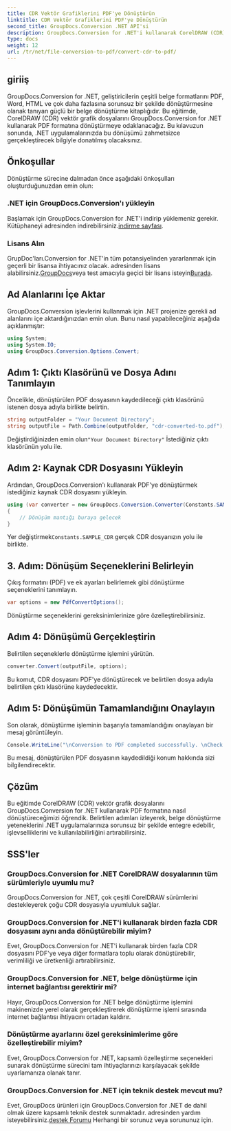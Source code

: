 ```yaml
---
title: CDR Vektör Grafiklerini PDF'ye Dönüştürün
linktitle: CDR Vektör Grafiklerini PDF'ye Dönüştürün
second_title: GroupDocs.Conversion .NET API'si
description: GroupDocs.Conversion for .NET'i kullanarak CorelDRAW (CDR) vektör grafik dosyalarını zahmetsizce PDF formatına dönüştürün. Belge dönüştürme sürecinizi kolaylaştırın.
type: docs
weight: 12
url: /tr/net/file-conversion-to-pdf/convert-cdr-to-pdf/
---
```

## giriiş
GroupDocs.Conversion for .NET, geliştiricilerin çeşitli belge formatlarını PDF, Word, HTML ve çok daha fazlasına sorunsuz bir şekilde dönüştürmesine olanak tanıyan güçlü bir belge dönüştürme kitaplığıdır. Bu eğitimde, CorelDRAW (CDR) vektör grafik dosyalarını GroupDocs.Conversion for .NET kullanarak PDF formatına dönüştürmeye odaklanacağız. Bu kılavuzun sonunda, .NET uygulamalarınızda bu dönüşümü zahmetsizce gerçekleştirecek bilgiyle donatılmış olacaksınız.
## Önkoşullar
Dönüştürme sürecine dalmadan önce aşağıdaki önkoşulları oluşturduğunuzdan emin olun:
### .NET için GroupDocs.Conversion'ı yükleyin
 Başlamak için GroupDocs.Conversion for .NET'i indirip yüklemeniz gerekir. Kütüphaneyi adresinden indirebilirsiniz.[indirme sayfası](https://releases.groupdocs.com/conversion/net/).
### Lisans Alın
 GrupDoc'ları.Conversion for .NET'in tüm potansiyelinden yararlanmak için geçerli bir lisansa ihtiyacınız olacak. adresinden lisans alabilirsiniz.[GroupDocs](https://purchase.groupdocs.com/buy)veya test amacıyla geçici bir lisans isteyin[Burada](https://purchase.groupdocs.com/temporary-license/).

## Ad Alanlarını İçe Aktar
GroupDocs.Conversion işlevlerini kullanmak için .NET projenize gerekli ad alanlarını içe aktardığınızdan emin olun. Bunu nasıl yapabileceğiniz aşağıda açıklanmıştır:
```csharp
using System;
using System.IO;
using GroupDocs.Conversion.Options.Convert;
```
## Adım 1: Çıktı Klasörünü ve Dosya Adını Tanımlayın
Öncelikle, dönüştürülen PDF dosyasının kaydedileceği çıktı klasörünü istenen dosya adıyla birlikte belirtin.
```csharp
string outputFolder = "Your Document Directory";
string outputFile = Path.Combine(outputFolder, "cdr-converted-to.pdf");
```
Değiştirdiğinizden emin olun`"Your Document Directory"` İstediğiniz çıktı klasörünün yolu ile.
## Adım 2: Kaynak CDR Dosyasını Yükleyin
Ardından, GroupDocs.Conversion'ı kullanarak PDF'ye dönüştürmek istediğiniz kaynak CDR dosyasını yükleyin.
```csharp
using (var converter = new GroupDocs.Conversion.Converter(Constants.SAMPLE_CDR))
{
    // Dönüşüm mantığı buraya gelecek
}
```
 Yer değiştirmek`Constants.SAMPLE_CDR` gerçek CDR dosyanızın yolu ile birlikte.
## 3. Adım: Dönüşüm Seçeneklerini Belirleyin
Çıkış formatını (PDF) ve ek ayarları belirlemek gibi dönüştürme seçeneklerini tanımlayın.
```csharp
var options = new PdfConvertOptions();
```
Dönüştürme seçeneklerini gereksinimlerinize göre özelleştirebilirsiniz.
## Adım 4: Dönüşümü Gerçekleştirin
Belirtilen seçeneklerle dönüştürme işlemini yürütün.
```csharp
converter.Convert(outputFile, options);
```
Bu komut, CDR dosyasını PDF'ye dönüştürecek ve belirtilen dosya adıyla belirtilen çıktı klasörüne kaydedecektir.
## Adım 5: Dönüşümün Tamamlandığını Onaylayın
Son olarak, dönüştürme işleminin başarıyla tamamlandığını onaylayan bir mesaj görüntüleyin.
```csharp
Console.WriteLine("\nConversion to PDF completed successfully. \nCheck output in {0}", outputFolder);
```
Bu mesaj, dönüştürülen PDF dosyasının kaydedildiği konum hakkında sizi bilgilendirecektir.

## Çözüm
Bu eğitimde CorelDRAW (CDR) vektör grafik dosyalarını GroupDocs.Conversion for .NET kullanarak PDF formatına nasıl dönüştüreceğimizi öğrendik. Belirtilen adımları izleyerek, belge dönüştürme yeteneklerini .NET uygulamalarınıza sorunsuz bir şekilde entegre edebilir, işlevselliklerini ve kullanılabilirliğini artırabilirsiniz.
## SSS'ler
### GroupDocs.Conversion for .NET CorelDRAW dosyalarının tüm sürümleriyle uyumlu mu?
GroupDocs.Conversion for .NET, çok çeşitli CorelDRAW sürümlerini destekleyerek çoğu CDR dosyasıyla uyumluluk sağlar.
### GroupDocs.Conversion for .NET'i kullanarak birden fazla CDR dosyasını aynı anda dönüştürebilir miyim?
Evet, GroupDocs.Conversion for .NET'i kullanarak birden fazla CDR dosyasını PDF'ye veya diğer formatlara toplu olarak dönüştürebilir, verimliliği ve üretkenliği artırabilirsiniz.
### GroupDocs.Conversion for .NET, belge dönüştürme için internet bağlantısı gerektirir mi?
Hayır, GroupDocs.Conversion for .NET belge dönüştürme işlemini makinenizde yerel olarak gerçekleştirerek dönüştürme işlemi sırasında internet bağlantısı ihtiyacını ortadan kaldırır.
### Dönüştürme ayarlarını özel gereksinimlerime göre özelleştirebilir miyim?
Evet, GroupDocs.Conversion for .NET, kapsamlı özelleştirme seçenekleri sunarak dönüştürme sürecini tam ihtiyaçlarınızı karşılayacak şekilde uyarlamanıza olanak tanır.
### GroupDocs.Conversion for .NET için teknik destek mevcut mu?
 Evet, GroupDocs ürünleri için GroupDocs.Conversion for .NET de dahil olmak üzere kapsamlı teknik destek sunmaktadır. adresinden yardım isteyebilirsiniz.[destek Forumu](https://forum.groupdocs.com/c/conversion/11) Herhangi bir sorunuz veya sorununuz için.